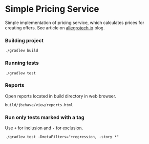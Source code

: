 # Simple Pricing Service
Simple implementation of pricing service, which calculates prices for creating offers. See article on 
[allegrotech.io](http://allegrotech.io/acceptance-testing-with-jbehave-and-gradle.html) blog.

### Building project

```
./gradlew build
```

### Running tests

```
./gradlew test
```

### Reports

Open reports located in build directory in web browser.

```
build/jbehave/view/reports.html
```

### Run only tests marked with a tag

Use `+` for inclusion and `-` for exclusion.

```
./gradlew test -DmetaFilters="+regression, -story *"
```
